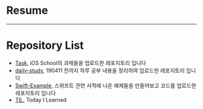 # Resume
---
# Repository List
- [Task](https://github.com/VincentGeranium/Task), iOS School의 과제들을 업로드한  레포지토리 입니다
- [daily-study](https://github.com/VincentGeranium/daily-study), 190411 전까지 하루 공부 내용을 정리하여 업로드한 레포지토리 입니다
- [Swift-Example](https://github.com/VincentGeranium/Swift-Example), 스위프트 관련 서적에 나온 예제들을 만들어보고 코드를 업로드한 레포지토리 입니다
- [TIL](https://github.com/VincentGeranium/TIL), Today I Learned
